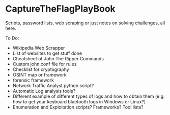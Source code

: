 # CaptureTheFlagPlayBook
Scripts, password lists, web scraping or just notes on solving challenges, all here.


To Do:

* Wikipedia Web Scrapper
* List of websites to get stuff done
* Cheatsheet of John The Ripper Commands
* Custom john.conf file for rules 
* Checklist for cryptography
* OSINT map or framework
* forensic framework
* Network Traffic Analyst python script?
* Automatic Log analysis tools?
* Different example of different types of logs and how to obtain them (e.g. how to get your keyboard bluetooth logs in Windows or Linux?)
* Enumeration and Exploitation scripts? Frameworks? Tool lists?

